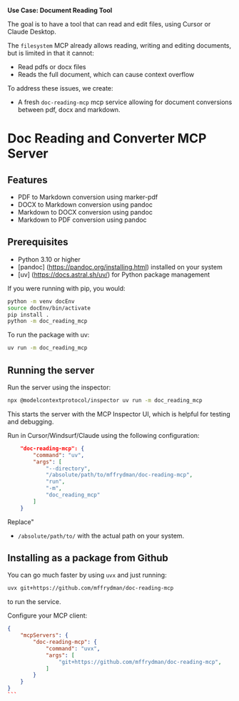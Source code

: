**Use Case: Document Reading Tool**

The goal is to have a tool that can read and edit files, using Cursor or Claude Desktop.

The `filesystem` MCP already allows reading, writing and editing documents, but is limited in that it cannot:

- Read pdfs or docx files
- Reads the full document, which can cause context overflow

To address these issues, we create:

- A fresh `doc-reading-mcp` mcp service allowing for document conversions between pdf, docx and markdown.


# Doc Reading and Converter MCP Server

## Features

- PDF to Markdown conversion using marker-pdf
- DOCX to Markdown conversion using pandoc
- Markdown to DOCX conversion using pandoc
- Markdown to PDF conversion using pandoc

## Prerequisites

- Python 3.10 or higher
- [pandoc] (https://pandoc.org/installing.html) installed on your system
- [uv] (https://docs.astral.sh/uv/) for Python package management 

If you were running with pip, you would:

```bash
python -m venv docEnv
source docEnv/bin/activate
pip install .
python -m doc_reading_mcp
```

To run the package with uv:
```bash
uv run -m doc_reading_mcp
```

## Running the server

Run the server using the inspector:
```bash
npx @modelcontextprotocol/inspector uv run -m doc_reading_mcp
```
This starts the server with the MCP Inspector UI, which is helpful for testing and debugging.

Run in Cursor/Windsurf/Claude using the following configuration:
```json
    "doc-reading-mcp": {
        "command": "uv",
        "args": [
            "--directory",
            "/absolute/path/to/mffrydman/doc-reading-mcp",
            "run",
            "-m",
            "doc_reading_mcp"
        ]
    }
```

Replace"
- `/absolute/path/to/` with the actual path on your system.

## Installing as a package from Github

You can go much faster by using `uvx` and just running:
```bash
uvx git+https://github.com/mffrydman/doc-reading-mcp
```
to run the service.

Configure your MCP client:
````json
{
    "mcpServers": {
        "doc-reading-mcp": {
            "command": "uvx",
            "args": [
                "git+https://github.com/mffrydman/doc-reading-mcp",
            ]
        }
    }
}
```